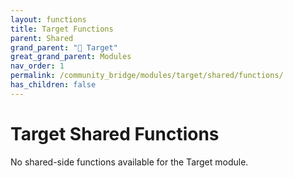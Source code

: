 ```yaml
---
layout: functions
title: Target Functions
parent: Shared
grand_parent: "🎯 Target"
great_grand_parent: Modules
nav_order: 1
permalink: /community_bridge/modules/target/shared/functions/
has_children: false
---
```


# Target Shared Functions
No shared-side functions available for the Target module.
